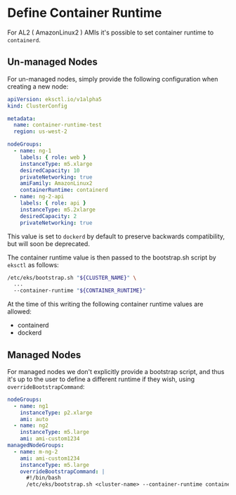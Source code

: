 # Define Container Runtime

For AL2 ( AmazonLinux2 ) AMIs it's possible to set container runtime to `containerd`.

## Un-managed Nodes

For un-managed nodes, simply provide the following configuration when creating a new node:

```yaml
apiVersion: eksctl.io/v1alpha5
kind: ClusterConfig

metadata:
  name: container-runtime-test
  region: us-west-2

nodeGroups:
  - name: ng-1
    labels: { role: web }
    instanceType: m5.xlarge
    desiredCapacity: 10
    privateNetworking: true
    amiFamily: AmazonLinux2
    containerRuntime: containerd
  - name: ng-2-api
    labels: { role: api }
    instanceType: m5.2xlarge
    desiredCapacity: 2
    privateNetworking: true
```

This value is set to `dockerd` by default to preserve backwards compatibility, but will soon be
deprecated.

The container runtime value is then passed to the bootstrap.sh script by `eksctl` as follows:

```bash
/etc/eks/bootstrap.sh "${CLUSTER_NAME}" \
  ...
  --container-runtime "${CONTAINER_RUNTIME}"
```

At the time of this writing the following container runtime values are allowed:

- containerd
- dockerd

## Managed Nodes

For managed nodes we don't explicitly provide a bootstrap script, and thus it's up to the user
to define a different runtime if they wish, using `overrideBootstrapCommand`:

```yaml
nodeGroups:
  - name: ng1
    instanceType: p2.xlarge
    ami: auto
  - name: ng2
    instanceType: m5.large
    ami: ami-custom1234
managedNodeGroups:
  - name: m-ng-2
    ami: ami-custom1234
    instanceType: m5.large
    overrideBootstrapCommand: |
      #!/bin/bash
      /etc/eks/bootstrap.sh <cluster-name> --container-runtime containerd
```